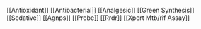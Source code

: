 [[Antioxidant]]
[[Antibacterial]]
[[Analgesic]]
[[Green Synthesis]]
[[Sedative]]
[[Agnps]]
[[Probe]]
[[Rrdr]]
[[Xpert Mtb/rif Assay]]
